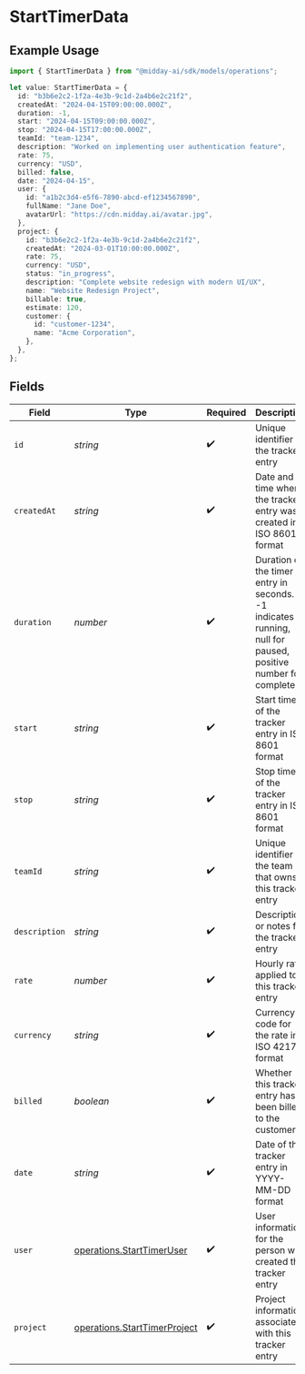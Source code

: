 # StartTimerData

## Example Usage

```typescript
import { StartTimerData } from "@midday-ai/sdk/models/operations";

let value: StartTimerData = {
  id: "b3b6e2c2-1f2a-4e3b-9c1d-2a4b6e2c21f2",
  createdAt: "2024-04-15T09:00:00.000Z",
  duration: -1,
  start: "2024-04-15T09:00:00.000Z",
  stop: "2024-04-15T17:00:00.000Z",
  teamId: "team-1234",
  description: "Worked on implementing user authentication feature",
  rate: 75,
  currency: "USD",
  billed: false,
  date: "2024-04-15",
  user: {
    id: "a1b2c3d4-e5f6-7890-abcd-ef1234567890",
    fullName: "Jane Doe",
    avatarUrl: "https://cdn.midday.ai/avatar.jpg",
  },
  project: {
    id: "b3b6e2c2-1f2a-4e3b-9c1d-2a4b6e2c21f2",
    createdAt: "2024-03-01T10:00:00.000Z",
    rate: 75,
    currency: "USD",
    status: "in_progress",
    description: "Complete website redesign with modern UI/UX",
    name: "Website Redesign Project",
    billable: true,
    estimate: 120,
    customer: {
      id: "customer-1234",
      name: "Acme Corporation",
    },
  },
};
```

## Fields

| Field                                                                                                        | Type                                                                                                         | Required                                                                                                     | Description                                                                                                  | Example                                                                                                      |
| ------------------------------------------------------------------------------------------------------------ | ------------------------------------------------------------------------------------------------------------ | ------------------------------------------------------------------------------------------------------------ | ------------------------------------------------------------------------------------------------------------ | ------------------------------------------------------------------------------------------------------------ |
| `id`                                                                                                         | *string*                                                                                                     | :heavy_check_mark:                                                                                           | Unique identifier of the tracker entry                                                                       | b3b6e2c2-1f2a-4e3b-9c1d-2a4b6e2c21f2                                                                         |
| `createdAt`                                                                                                  | *string*                                                                                                     | :heavy_check_mark:                                                                                           | Date and time when the tracker entry was created in ISO 8601 format                                          | 2024-04-15T09:00:00.000Z                                                                                     |
| `duration`                                                                                                   | *number*                                                                                                     | :heavy_check_mark:                                                                                           | Duration of the timer entry in seconds. -1 indicates running, null for paused, positive number for completed | -1                                                                                                           |
| `start`                                                                                                      | *string*                                                                                                     | :heavy_check_mark:                                                                                           | Start time of the tracker entry in ISO 8601 format                                                           | 2024-04-15T09:00:00.000Z                                                                                     |
| `stop`                                                                                                       | *string*                                                                                                     | :heavy_check_mark:                                                                                           | Stop time of the tracker entry in ISO 8601 format                                                            | 2024-04-15T17:00:00.000Z                                                                                     |
| `teamId`                                                                                                     | *string*                                                                                                     | :heavy_check_mark:                                                                                           | Unique identifier of the team that owns this tracker entry                                                   | team-1234                                                                                                    |
| `description`                                                                                                | *string*                                                                                                     | :heavy_check_mark:                                                                                           | Description or notes for the tracker entry                                                                   | Worked on implementing user authentication feature                                                           |
| `rate`                                                                                                       | *number*                                                                                                     | :heavy_check_mark:                                                                                           | Hourly rate applied to this tracker entry                                                                    | 75                                                                                                           |
| `currency`                                                                                                   | *string*                                                                                                     | :heavy_check_mark:                                                                                           | Currency code for the rate in ISO 4217 format                                                                | USD                                                                                                          |
| `billed`                                                                                                     | *boolean*                                                                                                    | :heavy_check_mark:                                                                                           | Whether this tracker entry has been billed to the customer                                                   | false                                                                                                        |
| `date`                                                                                                       | *string*                                                                                                     | :heavy_check_mark:                                                                                           | Date of the tracker entry in YYYY-MM-DD format                                                               | 2024-04-15                                                                                                   |
| `user`                                                                                                       | [operations.StartTimerUser](../../models/operations/starttimeruser.md)                                       | :heavy_check_mark:                                                                                           | User information for the person who created this tracker entry                                               |                                                                                                              |
| `project`                                                                                                    | [operations.StartTimerProject](../../models/operations/starttimerproject.md)                                 | :heavy_check_mark:                                                                                           | Project information associated with this tracker entry                                                       |                                                                                                              |